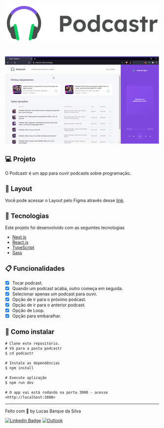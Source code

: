 <h1 align="center">
    <img alt="Podcastr" title="Podcastr" src=".github/logo.svg" />
</h1>
<h1 align="center">
    <img alt="Podcastr" title="Podcastr" src=".github/preview.gif" />
</h1>


## 💻 Projeto

O Podcastr é um app para ouvir podcasts sobre programação.

## 🎨 Layout
Você pode acessar o Layout pelo Figma atravês desse [link](https://www.figma.com/file/5KchzYko8NeeV0suqrSi6x/Podcastr-(Copy)?node-id=199599%3A1028).

## 🧪 Tecnologias

Este projeto foi desenvolvido com as seguintes tecnologias
- [Next.js](https://nextjs.org/)
- [React.js](https://pt-br.reactjs.org/)
- [TypeScript](https://www.typescriptlang.org/)
- [Sass](https://sass-lang.com/)

## 📋 Funcionalidades
- [x] Tocar podcast.
- [x] Quando um podcast acaba, outro começa em seguida.
- [x] Selecionar apenas um podcast para ouvir.
- [x] Opção de ir para o próximo podcast.
- [x] Opção de ir para o anterior podcast.
- [x] Opção de Loop.
- [x] Opção para embaralhar.

## 🚀 Como instalar
```
# Clone este repositório.
# Vá para a pasta podcastr
$ cd podcastr

# Instale as dependências
$ npm install

# Execute aplicação
$ npm run dev

# O app vai está rodando na porta 3000 - acesse <http://localhost:3000>

```
---

<p>Feito com 💜 by Lucas Barque da Silva</p>

[![Linkedin Badge](https://img.shields.io/badge/-lucasbarque-blue?style=flat-square&logo=Linkedin&logoColor=white&link=https://www.linkedin.com/in/lucas-barque/)](https://www.linkedin.com/in/lucas-barque/)
[![Outlook](https://img.shields.io/badge/Microsoft_Outlook-0078D4?style=flat-square&logo=microsoft-outlook&logoColor=whitelink=mailto:lucasbarquedasilva@hotmail.com)](mailto:lucasbarquedasilva@hotmail.com)
